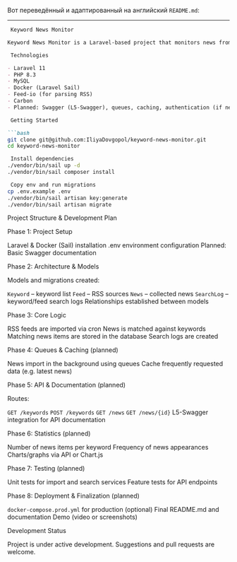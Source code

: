 Вот переведённый и адаптированный на английский `README.md`:

---

````markdown
 Keyword News Monitor

Keyword News Monitor is a Laravel-based project that monitors news from RSS feeds based on user-defined keywords. The system automatically imports news, saves matching items to the database, logs search activity, and provides API access to the data.

 Technologies

- Laravel 11
- PHP 8.3
- MySQL
- Docker (Laravel Sail)
- Feed-io (for parsing RSS)
- Carbon
- Planned: Swagger (L5-Swagger), queues, caching, authentication (if needed)

 Getting Started

```bash
git clone git@github.com:IliyaDovgopol/keyword-news-monitor.git
cd keyword-news-monitor

 Install dependencies
./vendor/bin/sail up -d
./vendor/bin/sail composer install

 Copy env and run migrations
cp .env.example .env
./vendor/bin/sail artisan key:generate
./vendor/bin/sail artisan migrate
````

 Project Structure & Development Plan

 Phase 1: Project Setup

 Laravel & Docker (Sail) installation
 .env environment configuration
 Planned: Basic Swagger documentation

 Phase 2: Architecture & Models

 Models and migrations created:

   `Keyword` – keyword list
   `Feed` – RSS sources
   `News` – collected news
   `SearchLog` – keyword/feed search logs
 Relationships established between models

 Phase 3: Core Logic

 RSS feeds are imported via cron
 News is matched against keywords
 Matching news items are stored in the database
 Search logs are created

 Phase 4: Queues & Caching (planned)

 News import in the background using queues
 Cache frequently requested data (e.g. latest news)

 Phase 5: API & Documentation (planned)

 Routes:

   `GET /keywords`
   `POST /keywords`
   `GET /news`
   `GET /news/{id}`
 L5-Swagger integration for API documentation

 Phase 6: Statistics (planned)

 Number of news items per keyword
 Frequency of news appearances
 Charts/graphs via API or Chart.js

 Phase 7: Testing (planned)

 Unit tests for import and search services
 Feature tests for API endpoints

 Phase 8: Deployment & Finalization (planned)

 `docker-compose.prod.yml` for production (optional)
 Final README.md and documentation
 Demo (video or screenshots)

 Development Status

Project is under active development. Suggestions and pull requests are welcome.

